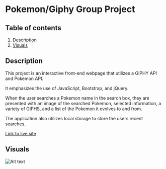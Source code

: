 # Pokemon/Giphy Group Project

## Table of contents
1. [Description](#description)
2. [Visuals](#visuals)

## Description
This project is an interactive front-end webpage that utilizes a GIPHY API and Pokemon API.

It emphasizes the use of JavaScript, Bootstrap, and jQuery.

When the user searches a Pokemon name in the search box, they are presented with an image of the searched Pokemon, selected information, a variety of GIPHS, and a list of the Pokemon it evolves to and from.  

The application also utilizes local storage to store the users recent searches. 

[Link to live site](https://bbelk.github.io/pokemon-giphy-group-project/) 

## Visuals
![Alt text](./assets/images/Weather-Dashboard-Image.png "Website Screenshot")
